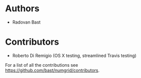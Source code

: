 # Authors

- Radovan Bast

# Contributors

- Roberto Di Remigio (OS X testing, streamlined Travis testing)

For a list of all the contributions see https://github.com/bast/numgrid/contributors.
